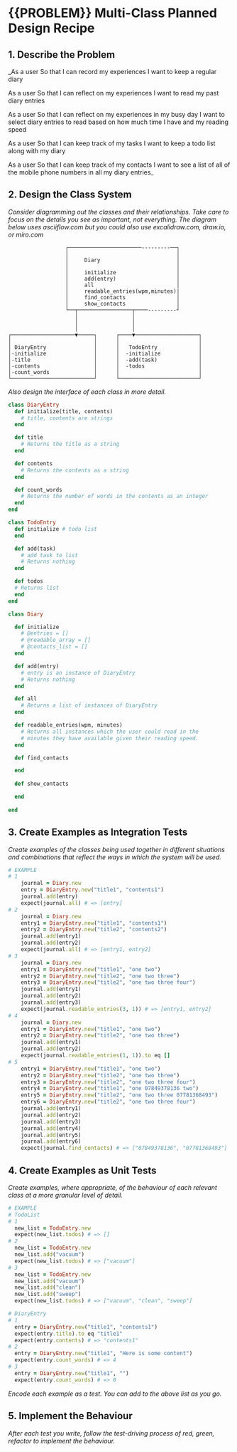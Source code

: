 # {{PROBLEM}} Multi-Class Planned Design Recipe

## 1. Describe the Problem

_As a user
So that I can record my experiences
I want to keep a regular diary

As a user
So that I can reflect on my experiences
I want to read my past diary entries

As a user
So that I can reflect on my experiences in my busy day
I want to select diary entries to read based on how much time I have and my reading speed

As a user
So that I can keep track of my tasks
I want to keep a todo list along with my diary

As a user
So that I can keep track of my contacts
I want to see a list of all of the mobile phone numbers in all my diary entries_

## 2. Design the Class System

_Consider diagramming out the classes and their relationships. Take care to
focus on the details you see as important, not everything. The diagram below
uses asciiflow.com but you could also use excalidraw.com, draw.io, or miro.com_

```
                  ┌───────────────────────---------──┐
                  │                                  │
                  │     Diary                        │
                  │                                  │
                  │     initialize                   │
                  │     add(entry)                   │
                  │     all                          │
                  │     readable_entries(wpm,minutes)|
                  │     find_contacts                │
                  │     show_contacts                │
                  └──┬─────────────────┬────---------┘
                     │                 │
                     │                 │
                     │                 │
┌────────────────────▼─────┐      ┌────▼────────────────────┐
│                          │      │                         │
│ DiaryEntry               │      │   TodoEntry             │
│-initialize               │      │  -initialize            │
│-title                    │      │  -add(task)             │
│-contents                 │      │  -todos                 │
│-count_words              │      │                         │
└──────────────────────────┘      └─────────────────────────┘
```

_Also design the interface of each class in more detail._

```ruby
class DiaryEntry
  def initialize(title, contents)
    # title, contents are strings
  end

  def title
    # Returns the title as a string
  end

  def contents
    # Returns the contents as a string
  end

  def count_words
    # Returns the number of words in the contents as an integer
  end
end

class TodoEntry
  def initialize # todo list
  end

  def add(task)
    # add task to list
    # Returns nothing
  end

  def todos
  # Returns list
  end
end

class Diary

  def initialize
    # @entries = []
    # @readable_array = []
    # @contacts_list = []
  end

  def add(entry) 
    # entry is an instance of DiaryEntry
    # Returns nothing
  end

  def all
    # Returns a list of instances of DiaryEntry
  end

  def readable_entries(wpm, minutes)
    # Returns all instances which the user could read in the 
    # minutes they have available given their reading speed.
  end

  def find_contacts

  end
  
  def show_contacts

  end
  
end

```
## 3. Create Examples as Integration Tests
_Create examples of the classes being used together in different situations and
combinations that reflect the ways in which the system will be used._
```ruby
# EXAMPLE
# 1
    journal = Diary.new
    entry = DiaryEntry.new("title1", "contents1")
    journal.add(entry)
    expect(journal.all) # => [entry]
# 2
    journal = Diary.new
    entry1 = DiaryEntry.new("title1", "contents1")
    entry2 = DiaryEntry.new("title2", "contents2")
    journal.add(entry1)
    journal.add(entry2)
    expect(journal.all) # => [entry1, entry2]
# 3
    journal = Diary.new
    entry1 = DiaryEntry.new("title1", "one two")
    entry2 = DiaryEntry.new("title2", "one two three")
    entry3 = DiaryEntry.new("title2", "one two three four")
    journal.add(entry1)
    journal.add(entry2)
    journal.add(entry3)
    expect(journal.readable_entries(3, 1)) # => [entry1, entry2]
# 4      
    journal = Diary.new
    entry1 = DiaryEntry.new("title1", "one two")
    entry2 = DiaryEntry.new("title2", "one two three")
    journal.add(entry1)
    journal.add(entry2)
    expect(journal.readable_entries(1, 1)).to eq []
# 5
    entry1 = DiaryEntry.new("title1", "one two")
    entry2 = DiaryEntry.new("title2", "one two three")
    entry3 = DiaryEntry.new("title2", "one two three four")
    entry4 = DiaryEntry.new("title1", "one 07849378136 two")
    entry5 = DiaryEntry.new("title2", "one two three 07781368493")
    entry6 = DiaryEntry.new("title2", "one two three four")
    journal.add(entry1)
    journal.add(entry2)
    journal.add(entry3)
    journal.add(entry4)
    journal.add(entry5)
    journal.add(entry6)
    expect(journal.find_contacts) # => ["07849378136", "07781368493"]
```

## 4. Create Examples as Unit Tests

_Create examples, where appropriate, of the behaviour of each relevant class at
a more granular level of detail._

```ruby
# EXAMPLE
# TodoList
# 1
  new_list = TodoEntry.new
  expect(new_list.todos) # => []
# 2
  new_list = TodoEntry.new
  new_list.add("vacuum")
  expect(new_list.todos) # => ["vacuum"]
# 3  
  new_list = TodoEntry.new
  new_list.add("vacuum")
  new_list.add("clean")
  new_list.add("sweep")
  expect(new_list.todos) # => ["vacuum", "clean", "sweep"]

# DiaryEntry
# 1
  entry = DiaryEntry.new("title1", "contents1")
  expect(entry.title).to eq "title1"
  expect(entry.contents) # => "contents1"
# 2
  entry = DiaryEntry.new("title1", "Here is some content")
  expect(entry.count_words) # => 4
# 3
  entry = DiaryEntry.new("title1", "")
  expect(entry.count_words) # => 0
```

_Encode each example as a test. You can add to the above list as you go._

## 5. Implement the Behaviour

_After each test you write, follow the test-driving process of red, green,
refactor to implement the behaviour._
